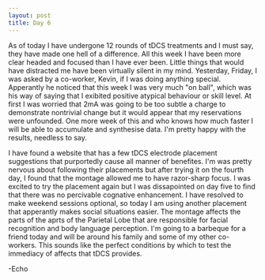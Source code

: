 ```yaml
---
layout: post
title: Day 6
---
```


As of today I have undergone 12 rounds of tDCS treatments and I must say, they have made one hell of a difference. All this week I have been more clear headed and focused than I have ever been. Little things that would have distracted me have been virtually silent in my mind. Yesterday, Friday, I was asked by a co-worker, Kevin, if I was doing anything special. Apperantly he noticed that this week I was very much "on ball", which was his way of saying that I exibited positive atypical behaviour or skill level. At first I was worried that 2mA was going to be too subtle a charge to demonstrate nontrivial change but it would appear that my reservations were unfounded. One more week of this and who knows how much faster I will be able to accumulate and synthesise data. I'm pretty happy with the results, needless to say.

I have found a website that has a few tDCS electrode placement suggestions that purportedly cause all manner of benefites. I'm was pretty nervous about following their placements but after trying it on the fourth day, I found that the montage allowed me to have razor-sharp focus. I was excited to try the placement again but I was dissapointed on day five to find that there was no percivable cognative enhancement. I have resolved to make weekend sessions optional, so today I am using another placement that apperantly makes social situations easier. The montage affects the parts of the aprts of the Parietal Lobe that are responsible for facial recognition and body language perception. I'm going to a barbeque for a friend today and will be around his family and some of my other co-workers. This sounds like the perfect conditions by which to test the immediacy of affects that tDCS provides.

-Echo 

